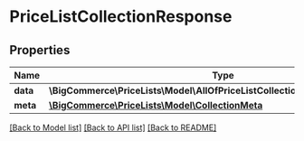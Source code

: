 # PriceListCollectionResponse

## Properties
Name | Type | Description | Notes
------------ | ------------- | ------------- | -------------
**data** | **\BigCommerce\PriceLists\Model\AllOfPriceListCollectionResponseDataItems[]** |  | [optional] 
**meta** | [**\BigCommerce\PriceLists\Model\CollectionMeta**](CollectionMeta.md) |  | [optional] 

[[Back to Model list]](../../README.md#documentation-for-models) [[Back to API list]](../../README.md#documentation-for-api-endpoints) [[Back to README]](../../README.md)

